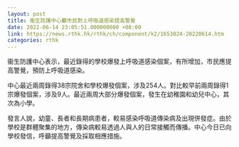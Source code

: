 ```yaml
---
layout: post
title: 衞生防護中心籲市民對上呼吸道感染提高警覺
date: 2022-06-14 23:05:51.000000000 +08:00
link: https://news.rthk.hk/rthk/ch/component/k2/1653024-20220614.htm
categories: rthk
---
```


衞生防護中心表示，最近錄得的學校爆發上呼吸道感染個案，有所增加，市民應提高警覺，預防上呼吸道感染。

中心最近兩周錄得38宗院舍和學校爆發個案，涉及254人。對比較早前兩周錄得1宗爆發個案，涉及9人。最近兩周大部分爆發個案，發生在幼稚園和幼兒中心，其次為小學。

發言人說，幼童、長者和長期病患者，較易感染呼吸道傳染病及出現併發症。由於學校是群體聚集的地方，傳染病較易透過人與人的日常接觸而傳播。中心今日已向學校發信，呼籲提高警覺及採取相應措施。
